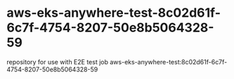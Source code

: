 # aws-eks-anywhere-test-8c02d61f-6c7f-4754-8207-50e8b5064328-59
repository for use with E2E test job aws-eks-anywhere-test:8c02d61f-6c7f-4754-8207-50e8b5064328-59
